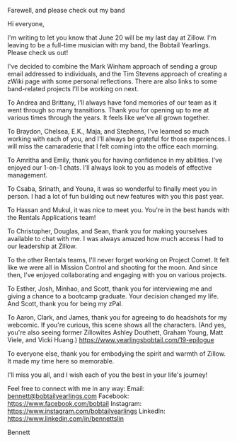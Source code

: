 Farewell, and please check out my band

Hi everyone,

I'm writing to let you know that June 20 will be my last day at Zillow. I'm leaving to be a full-time musician with my band, the Bobtail Yearlings. Please check us out!

I've decided to combine the Mark Winham approach of sending a group email addressed to individuals, and the Tim Stevens approach of creating a zWiki page with some personal reflections. There are also links to some band-related projects I'll be working on next.

To Andrea and Brittany, I’ll always have fond memories of our team as it went through so many transitions. Thank you for opening up to me at various times through the years. It feels like we've all grown together.

To Braydon, Chelsea, E.K., Maja, and Stephens, I've learned so much working with each of you, and I'll always be grateful for those experiences. I will miss the camaraderie that I felt coming into the office each morning.

To Amritha and Emily, thank you for having confidence in my abilities. I've enjoyed our 1-on-1 chats. I'll always look to you as models of effective management.

To Csaba, Srinath, and Youna, it was so wonderful to finally meet you in person. I had a lot of fun building out new features with you this past year.

To Hassan and Mukul, it was nice to meet you. You're in the best hands with the Rentals Applications team!

To Christopher, Douglas, and Sean, thank you for making yourselves available to chat with me. I was always amazed how much access I had to our leadership at Zillow.

To the other Rentals teams, I'll never forget working on Project Comet. It felt like we were all in Mission Control and shooting for the moon. And since then, I've enjoyed collaborating and engaging with you on various projects.

To Esther, Josh, Minhao, and Scott, thank you for interviewing me and giving a chance to a bootcamp graduate. Your decision changed my life. And Scott, thank you for being my zPal.

To Aaron, Clark, and James, thank you for agreeing to do headshots for my webcomic. If you're curious, this scene shows all the characters. (And yes, you're also seeing former Zillowites Ashley Douthett, Graham Young, Matt Viele, and Vicki Huang.)
https://www.yearlingsbobtail.com/19-epilogue

To everyone else, thank you for embodying the spirit and warmth of Zillow. It made my time here so memorable.

I'll miss you all, and I wish each of you the best in your life's journey!

Feel free to connect with me in any way:
Email: bennett@bobtailyearlings.com
Facebook: https://www.facebook.com/bobtail
Instagram: https://www.instagram.com/bobtailyearlings
LinkedIn: https://www.linkedin.com/in/bennettslin

Bennett